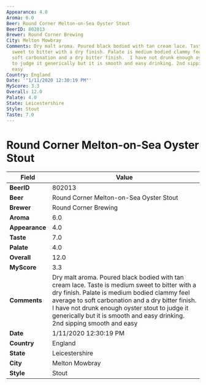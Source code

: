 ```yaml
---
Appearance: 4.0
Aroma: 6.0
Beer: Round Corner Melton-on-Sea Oyster Stout
BeerID: 802013
Brewer: Round Corner Brewing
City: Melton Mowbray
Comments: Dry malt aroma. Poured black bodied with tan cream lace. Taste is medium
  sweet to bitter with a dry finish. Palate is medium bodied clammy feel average to
  soft carbonation and a dry bitter finish.  I have not drunk enough oyster stout
  to judge it generically but it is smooth and easy drinking. 2nd sipping smooth and
  easy
Country: England
Date: '"1/11/2020 12:30:19 PM"'
MyScore: 3.3
Overall: 12.0
Palate: 4.0
State: Leicestershire
Style: Stout
Taste: 7.0
---
```


# Round Corner Melton-on-Sea Oyster Stout

| Field         | Value |
|---------------|-------|
| **BeerID** | 802013 |
| **Beer** | Round Corner Melton-on-Sea Oyster Stout |
| **Brewer** | Round Corner Brewing |
| **Aroma** | 6.0 |
| **Appearance** | 4.0 |
| **Taste** | 7.0 |
| **Palate** | 4.0 |
| **Overall** | 12.0 |
| **MyScore** | 3.3 |
| **Comments** | Dry malt aroma. Poured black bodied with tan cream lace. Taste is medium sweet to bitter with a dry finish. Palate is medium bodied clammy feel average to soft carbonation and a dry bitter finish.  I have not drunk enough oyster stout to judge it generically but it is smooth and easy drinking. 2nd sipping smooth and easy |
| **Date** | 1/11/2020 12:30:19 PM |
| **Country** | England |
| **State** | Leicestershire |
| **City** | Melton Mowbray |
| **Style** | Stout |
